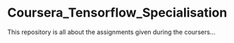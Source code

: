 # Coursera_Tensorflow_Specialisation
This repository is all about the assignments given during the coursers...
